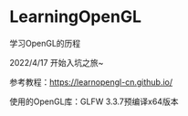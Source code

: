 # LearningOpenGL

学习OpenGL的历程

2022/4/17 开始入坑之旅~

参考教程：https://learnopengl-cn.github.io/

使用的OpenGL库：GLFW 3.3.7预编译x64版本
